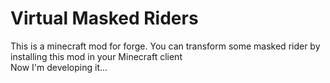 # Virtual Masked Riders
This is a minecraft mod for forge. You can transform some masked rider by installing this mod in your Minecraft client<br>
Now I'm developing it... 
